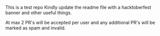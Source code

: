 This is a test repo
Kindly update the readme file with a hacktoberfest banner and other useful things.

At max 2 PR's will be accepted per user and any additional PR's will be marked as spam and invalid.
